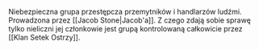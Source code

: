 Niebezpieczna grupa przestępcza przemytników i handlarzów ludźmi. Prowadzona przez [[Jacob Stone|Jacob'a]]. Z czego zdają sobie sprawę tylko nieliczni jej członkowie jest grupą kontrolowaną całkowicie przez [[Klan Setek Ostrzy]]. 